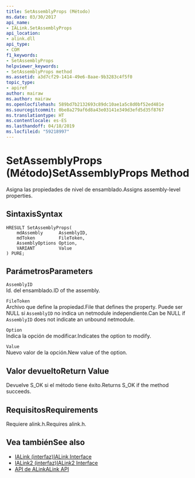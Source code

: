 ```yaml
---
title: SetAssemblyProps (Método)
ms.date: 03/30/2017
api_name:
- IALink.SetAssemblyProps
api_location:
- alink.dll
api_type:
- COM
f1_keywords:
- SetAssemblyProps
helpviewer_keywords:
- SetAssemblyProps method
ms.assetid: a3d7cf29-1414-49e6-8aae-9b3283c4f5f0
topic_type:
- apiref
author: mairaw
ms.author: mairaw
ms.openlocfilehash: 589bd7b2132693c89dc10ae1a5c8d0bf52ed481e
ms.sourcegitcommit: 0be8a279af6d8a43e03141e349d3efd5d35f8767
ms.translationtype: HT
ms.contentlocale: es-ES
ms.lasthandoff: 04/18/2019
ms.locfileid: "59218997"
---
```

# <a name="setassemblyprops-method"></a><span data-ttu-id="69b9b-102">SetAssemblyProps (Método)</span><span class="sxs-lookup"><span data-stu-id="69b9b-102">SetAssemblyProps Method</span></span>
<span data-ttu-id="69b9b-103">Asigna las propiedades de nivel de ensamblado.</span><span class="sxs-lookup"><span data-stu-id="69b9b-103">Assigns assembly-level properties.</span></span>  
  
## <a name="syntax"></a><span data-ttu-id="69b9b-104">Sintaxis</span><span class="sxs-lookup"><span data-stu-id="69b9b-104">Syntax</span></span>  
  
```  
HRESULT SetAssemblyProps(  
    mdAssembly      AssemblyID,  
    mdToken         FileToken,  
    AssemblyOptions Option,  
    VARIANT         Value  
) PURE;  
```  
  
## <a name="parameters"></a><span data-ttu-id="69b9b-105">Parámetros</span><span class="sxs-lookup"><span data-stu-id="69b9b-105">Parameters</span></span>  
 `AssemblyID`  
 <span data-ttu-id="69b9b-106">Id. del ensamblado.</span><span class="sxs-lookup"><span data-stu-id="69b9b-106">ID of the assembly.</span></span>  
  
 `FileToken`  
 <span data-ttu-id="69b9b-107">Archivo que define la propiedad.</span><span class="sxs-lookup"><span data-stu-id="69b9b-107">File that defines the property.</span></span> <span data-ttu-id="69b9b-108">Puede ser NULL si `AssemblyID` no indica un netmodule independiente.</span><span class="sxs-lookup"><span data-stu-id="69b9b-108">Can be NULL if `AssemblyID` does not indicate an unbound netmodule.</span></span>  
  
 `Option`  
 <span data-ttu-id="69b9b-109">Indica la opción de modificar.</span><span class="sxs-lookup"><span data-stu-id="69b9b-109">Indicates the option to modify.</span></span>  
  
 `Value`  
 <span data-ttu-id="69b9b-110">Nuevo valor de la opción.</span><span class="sxs-lookup"><span data-stu-id="69b9b-110">New value of the option.</span></span>  
  
## <a name="return-value"></a><span data-ttu-id="69b9b-111">Valor devuelto</span><span class="sxs-lookup"><span data-stu-id="69b9b-111">Return Value</span></span>  
 <span data-ttu-id="69b9b-112">Devuelve S_OK si el método tiene éxito.</span><span class="sxs-lookup"><span data-stu-id="69b9b-112">Returns S_OK if the method succeeds.</span></span>  
  
## <a name="requirements"></a><span data-ttu-id="69b9b-113">Requisitos</span><span class="sxs-lookup"><span data-stu-id="69b9b-113">Requirements</span></span>  
 <span data-ttu-id="69b9b-114">Requiere alink.h.</span><span class="sxs-lookup"><span data-stu-id="69b9b-114">Requires alink.h.</span></span>  
  
## <a name="see-also"></a><span data-ttu-id="69b9b-115">Vea también</span><span class="sxs-lookup"><span data-stu-id="69b9b-115">See also</span></span>

- [<span data-ttu-id="69b9b-116">IALink (interfaz)</span><span class="sxs-lookup"><span data-stu-id="69b9b-116">IALink Interface</span></span>](../../../../docs/framework/unmanaged-api/alink/ialink-interface.md)
- [<span data-ttu-id="69b9b-117">IALink2 (interfaz)</span><span class="sxs-lookup"><span data-stu-id="69b9b-117">IALink2 Interface</span></span>](../../../../docs/framework/unmanaged-api/alink/ialink2-interface.md)
- [<span data-ttu-id="69b9b-118">API de ALink</span><span class="sxs-lookup"><span data-stu-id="69b9b-118">ALink API</span></span>](../../../../docs/framework/unmanaged-api/alink/index.md)
